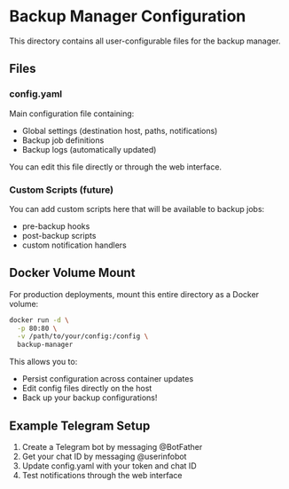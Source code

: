 # Backup Manager Configuration

This directory contains all user-configurable files for the backup manager.

## Files

### config.yaml
Main configuration file containing:
- Global settings (destination host, paths, notifications)
- Backup job definitions
- Backup logs (automatically updated)

You can edit this file directly or through the web interface.

### Custom Scripts (future)
You can add custom scripts here that will be available to backup jobs:
- pre-backup hooks
- post-backup scripts
- custom notification handlers

## Docker Volume Mount

For production deployments, mount this entire directory as a Docker volume:

```bash
docker run -d \
  -p 80:80 \
  -v /path/to/your/config:/config \
  backup-manager
```

This allows you to:
- Persist configuration across container updates
- Edit config files directly on the host
- Back up your backup configurations!

## Example Telegram Setup

1. Create a Telegram bot by messaging @BotFather
2. Get your chat ID by messaging @userinfobot
3. Update config.yaml with your token and chat ID
4. Test notifications through the web interface
